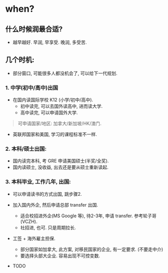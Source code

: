 
# when?


## 什么时候润最合适?

- 越早越好. 早润, 早享受. 晚润, 多受苦.


## 几个时机: 

- 部分窗口, 可能很多人都没机会了, 可以给下一代规划.


### 1. 中学(初中/高中)出国


- 在国内读国际学校 K12 (小学/初中/高中).
    - 初中读完, 可以去国外读高中, 进而读大学.
    - 高中读完, 可以申请国外大学.

> 可申请国家/地区: 加拿大/新加坡/HK/澳门.

- 英联邦国家和美国, 学习的课程标准不一样. 



### 2. 本科/硕士出国:

- 国内读完本科, 考 GRE 申请美国硕士(半奖/全奖).
- 国内读硕士, 没收益, 出去还是要从硕士重新读起.


### 3. 本科毕业, 工作几年, 出国: 

- 可以申请读书的方式出国, 跳步骤2.
- 加入国内外企, 然后申请总部 transfer 出国.
    - 适合校招进外企(MS Google 等), 待2-3年, 申请 transfer. 参考轮子哥(VCZH).
    - 社招进, 也可. 只是周期拉长.
- 工签 + 海外雇主担保.
    - 部分国家如加拿大, 此方案, 对移民国家的企业, 有一定要求. (不要走中介)
    - 要选择头部大企业. 容易出现不可控变数.












- TODO
